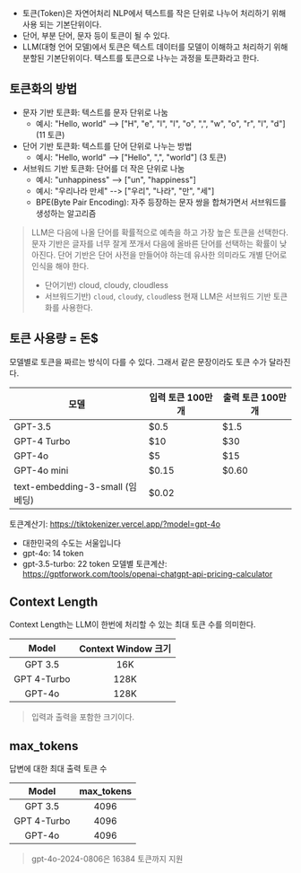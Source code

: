 
* 토큰(Token)은 자연어처리 NLP에서 텍스트를 작은 단위로 나누어 처리하기 위해 사용 되는 기본단위이다.
* 단어, 부분 단어, 문자 등이 토큰이 될 수 있다.
* LLM(대형 언어 모델)에서 토큰은 텍스트 데이터를 모델이 이해하고 처리하기 위해 분할된 기본단위이다. 텍스트를 토큰으로 나누는 과정을 토큰화라고 한다.

## 토큰화의 방법  
- 문자 기반 토큰화: 텍스트를 문자 단위로 나눔
	- 예시: "Hello, world" --> ["H", "e", "l", "l", "o", ",", "w", "o", "r", "l", "d"] (11 토큰)
- 단어 기반 토큰화: 텍스트를 단어 단위로 나누는 방법
	- 예시: "Hello, world" --> ["Hello", ",", "world"] (3 토큰)
- 서브워드 기반 토큰화: 단어를 더 작은 단위로 나눔
	- 예시: "unhappiness" --> ["un", "happiness"]
	- 예시: "우리나라 만세" --> ["우리", "나라", "만", "세"]
	- BPE(Byte Pair Encoding): 자주 등장하는 문자 쌍을 합쳐가면서 서브워드를 생성하는 알고리즘

>LLM은 다음에 나올 단어를 확률적으로 예측을 하고 가장 높은 토큰을 선택한다.
  문자 기반은 글자를 너무 잘게 쪼개서 다음에 올바른 단어를 선택하는 확률이 낮아진다.
>단어 기반은 단어 사전을 만들어야 하는데 유사한 의미라도 개별 단어로 인식을 해야 한다. 
>- 단어기반) cloud, cloudy, cloudless
>- 서브워드기반) `cloud`, `cloud`y, `cloud`less
>현재 LLM은 서브워드 기반 토큰화를 사용한다.


## 토큰 사용량 = 돈$
모델별로 토큰을 짜르는 방식이 다를 수 있다. 그래서 같은 문장이라도 토큰 수가 달라진다.

| 모델                           | 입력 토큰 100만 개 | 출력 토큰 100만 개 |
| ---------------------------- | ------------ | ------------ |
| GPT-3.5                      | $0.5         | $1.5         |
| GPT-4 Turbo                  | $10          | $30          |
| GPT-4o                       | $5           | $15          |
| GPT-4o mini                  | $0.15        | $0.60        |
| text-embedding-3-small (임베딩) | $0.02        |              |
토큰계산기: https://tiktokenizer.vercel.app/?model=gpt-4o
- 대한민국의 수도는 서울입니다
- gpt-4o: 14 token
- gpt-3.5-turbo: 22 token
모델별 토큰계산: https://gptforwork.com/tools/openai-chatgpt-api-pricing-calculator


## Context Length
Context Length는 LLM이 한번에 처리할 수 있는 최대 토큰 수를 의미한다.

|    Model    | Context Window 크기 |
| :---------: | :---------------: |
|   GPT 3.5   |        16K        |
| GPT 4-Turbo |       128K        |
|   GPT-4o    |       128K        |
> 입력과 출력을 포함한 크기이다.


## max_tokens 
답변에 대한 최대 출력 토큰 수

|    Model    | max_tokens |
| :---------: | :--------: |
|   GPT 3.5   |    4096    |
| GPT 4-Turbo |    4096    |
|   GPT-4o    |    4096    |
> gpt-4o-2024-0806은 16384 토큰까지 지원
